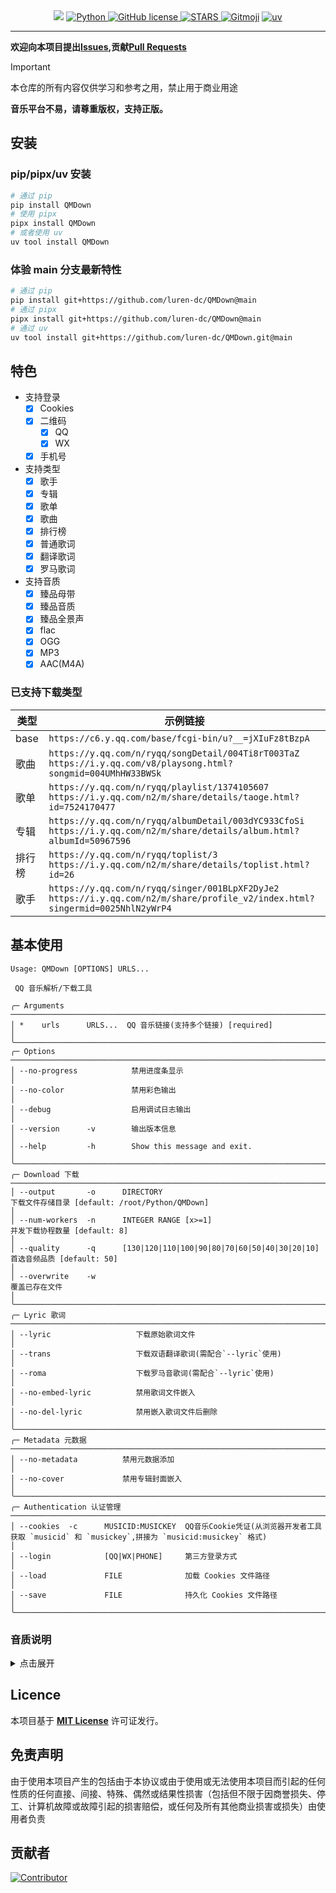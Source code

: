 <div align="center">
    <a>
        <img src="https://socialify.git.ci/luren-dc/QMDown/image?description=1&font=Source%20Code%20Pro&language=1&logo=https%3A%2F%2Fy.qq.com%2Fmediastyle%2Fmod%2Fmobile%2Fimg%2Flogo.svg&name=1&pattern=Overlapping%20Hexagons&theme=Auto"/>
    </a>
    <a href="https://www.python.org">
        <img src="https://img.shields.io/badge/Python-3.10|3.11|3.12-blue" alt="Python"/>
    </a>
    <a href="https://github.com/luren-dc/QMDown?tab=MIT-1-ov-file">
        <img src="https://img.shields.io/github/license/luren-dc/QMDown" alt="GitHub license"/>
    </a>
    <a href="https://github.com/luren-dc/QMDown/stargazers">
        <img src="https://img.shields.io/github/stars/luren-dc/QMDown?color=yellow&label=Github%20Stars" alt="STARS"/>
    </a>
    <a href="https://gitmoji.dev"><img alt="Gitmoji" src="https://img.shields.io/badge/gitmoji-%20😜%20😍-FFDD67?style=flat-square"></a>
    <a href="https://github.com/astral-sh/uv">
      <img src="https://img.shields.io/endpoint?url=https://raw.githubusercontent.com/astral-sh/uv/main/assets/badge/v0.json" alt="uv"/>
    </a>
</div>

---

**欢迎向本项目提出[Issues](https://github.com/luren-dc/QMDown/issues),贡献[Pull Requests](https://github.com/luren-dc/QMDown/pulls)**

> [!IMPORTANT]
> 本仓库的所有内容仅供学习和参考之用，禁止用于商业用途
>
> **音乐平台不易，请尊重版权，支持正版。**

## 安装

### pip/pipx/uv 安装

```bash
# 通过 pip
pip install QMDown
# 使用 pipx
pipx install QMDown
# 或者使用 uv
uv tool install QMDown
```

### 体验 main 分支最新特性

```bash
# 通过 pip
pip install git+https://github.com/luren-dc/QMDown@main
# 通过 pipx
pipx install git+https://github.com/luren-dc/QMDown@main
# 通过 uv
uv tool install git+https://github.com/luren-dc/QMDown.git@main
```

## 特色

- 支持登录
  - [x] Cookies
  - [x] 二维码
    - [x] QQ
    - [x] WX
  - [x] 手机号
- 支持类型
  - [x] 歌手
  - [x] 专辑
  - [x] 歌单
  - [x] 歌曲
  - [x] 排行榜
  - [x] 普通歌词
  - [x] 翻译歌词
  - [x] 罗马歌词
- 支持音质
  - [x] 臻品母带
  - [x] 臻品音质
  - [x] 臻品全景声
  - [x] flac
  - [x] OGG
  - [x] MP3
  - [x] AAC(M4A)

### 已支持下载类型

| 类型   | 示例链接                                                                                                                             |
| ------ | ------------------------------------------------------------------------------------------------------------------------------------ |
| base   | `https://c6.y.qq.com/base/fcgi-bin/u?__=jXIuFz8tBzpA`                                                                                |
| 歌曲   | `https://y.qq.com/n/ryqq/songDetail/004Ti8rT003TaZ` <br/> `https://i.y.qq.com/v8/playsong.html?songmid=004UMhHW33BWSk`               |
| 歌单   | `https://y.qq.com/n/ryqq/playlist/1374105607` <br/> `https://i.y.qq.com/n2/m/share/details/taoge.html?id=7524170477`                 |
| 专辑   | `https://y.qq.com/n/ryqq/albumDetail/003dYC933CfoSi` <br/> `https://i.y.qq.com/n2/m/share/details/album.html?albumId=50967596`       |
| 排行榜 | `https://y.qq.com/n/ryqq/toplist/3` <br/> `https://i.y.qq.com/n2/m/share/details/toplist.html?id=26`                                 |
| 歌手   | `https://y.qq.com/n/ryqq/singer/001BLpXF2DyJe2` <br/> `https://i.y.qq.com/n2/m/share/profile_v2/index.html?singermid=0025NhlN2yWrP4` |

## 基本使用

```console
Usage: QMDown [OPTIONS] URLS...

 QQ 音乐解析/下载工具

╭─ Arguments ───────────────────────────────────────────────────────────────────────────────────────────────────────────────────────────────────────╮
│ *    urls      URLS...  QQ 音乐链接(支持多个链接) [required]                                                                                      │
╰───────────────────────────────────────────────────────────────────────────────────────────────────────────────────────────────────────────────────╯
╭─ Options ─────────────────────────────────────────────────────────────────────────────────────────────────────────────────────────────────────────╮
│ --no-progress            禁用进度条显示                                                                                                           │
│ --no-color               禁用彩色输出                                                                                                             │
│ --debug                  启用调试日志输出                                                                                                         │
│ --version      -v        输出版本信息                                                                                                             │
│ --help         -h        Show this message and exit.                                                                                              │
╰───────────────────────────────────────────────────────────────────────────────────────────────────────────────────────────────────────────────────╯
╭─ Download 下载 ───────────────────────────────────────────────────────────────────────────────────────────────────────────────────────────────────╮
│ --output       -o      DIRECTORY                                     下载文件存储目录 [default: /root/Python/QMDown]                              │
│ --num-workers  -n      INTEGER RANGE [x>=1]                          并发下载协程数量 [default: 8]                                                │
│ --quality      -q      [130|120|110|100|90|80|70|60|50|40|30|20|10]  首选音频品质 [default: 50]                                                   │
│ --overwrite    -w                                                    覆盖已存在文件                                                               │
╰───────────────────────────────────────────────────────────────────────────────────────────────────────────────────────────────────────────────────╯
╭─ Lyric 歌词 ──────────────────────────────────────────────────────────────────────────────────────────────────────────────────────────────────────╮
│ --lyric                   下载原始歌词文件                                                                                                        │
│ --trans                   下载双语翻译歌词(需配合`--lyric`使用)                                                                                   │
│ --roma                    下载罗马音歌词(需配合`--lyric`使用)                                                                                     │
│ --no-embed-lyric          禁用歌词文件嵌入                                                                                                        │
│ --no-del-lyric            禁用嵌入歌词文件后删除                                                                                                  │
╰───────────────────────────────────────────────────────────────────────────────────────────────────────────────────────────────────────────────────╯
╭─ Metadata 元数据 ─────────────────────────────────────────────────────────────────────────────────────────────────────────────────────────────────╮
│ --no-metadata          禁用元数据添加                                                                                                             │
│ --no-cover             禁用专辑封面嵌入                                                                                                           │
╰───────────────────────────────────────────────────────────────────────────────────────────────────────────────────────────────────────────────────╯
╭─ Authentication 认证管理 ─────────────────────────────────────────────────────────────────────────────────────────────────────────────────────────╮
│ --cookies  -c      MUSICID:MUSICKEY  QQ音乐Cookie凭证(从浏览器开发者工具获取 `musicid` 和 `musickey`,拼接为 `musicid:musickey` 格式)              │
│ --login            [QQ|WX|PHONE]     第三方登录方式                                                                                               │
│ --load             FILE              加载 Cookies 文件路径                                                                                        │
│ --save             FILE              持久化 Cookies 文件路径                                                                                      │
╰───────────────────────────────────────────────────────────────────────────────────────────────────────────────────────────────────────────────────╯
```

### 音质说明

<details>
<summary>点击展开</summary>

| 音频格式 | code |
| -------- | ---- |
| MASTER   | 130  |
| ATMOS_2  | 120  |
| ATMOS_51 | 110  |
| FLAC     | 100  |
| OGG_640  | 90   |
| OGG_320  | 80   |
| MP3_320  | 70   |
| OGG_192  | 60   |
| MP3_128  | 50   |
| OGG_96   | 40   |
| ACC_192  | 30   |
| ACC_96   | 20   |
| ACC_48   | 10   |

</details>

## Licence

本项目基于 **[MIT License](https://github.com/luren-dc/QMDown?tab=MIT-1-ov-file)** 许可证发行。

## 免责声明

由于使用本项目产生的包括由于本协议或由于使用或无法使用本项目而引起的任何性质的任何直接、间接、特殊、偶然或结果性损害（包括但不限于因商誉损失、停工、计算机故障或故障引起的损害赔偿，或任何及所有其他商业损害或损失）由使用者负责

## 贡献者

[![Contributor](https://contrib.rocks/image?repo=luren-dc/QMDown)](https://github.com/luren-dc/QMDown/graphs/contributors)
